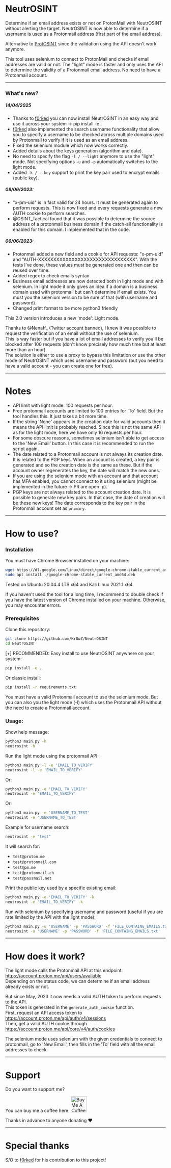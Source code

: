 # NeutrOSINT
Determine if an email address exists or not on ProtonMail with NeutrOSINT without alerting the target.
NeutrOSINT is now able to determine if a username is used as a Protonmail address (first part of the email address).

Alternative to [ProtOSINT](https://github.com/pixelbubble/ProtOSINT) since the validation using the API doesn't work anymore.

This tool uses selenium to connect to ProtonMail and checks if email addresses are valid or not.
The "light" mode is faster and only uses the API to determine the validity of a Protonmail email address. No need to have a Protonmail account.

---
### What's new?

##### 14/04/2025
  - Thanks to [f0rked](https://github.com/yetanotherf0rked) you can now install NeutrOSINT in an easy way and use it across your system -> pip install -e .
  - [f0rked](https://github.com/yetanotherf0rked) also implemented the search username functionality that allow you to specify a username to be checked across multiple domains used by Protonmail to verify if it is used as an email address.
  - Fixed the selenium module which now works correctly.
  - Added details about the keys generation (algorithm and date).
  - No need to specify the flag `-l / --light` anymore to use the "light" mode. Not specifying options `-u` and `-p` automatically switches to the light mode.
  - Added `-k / --key` support to print the key pair used to encrypt emails (public key).

##### 08/06/2023:
  - "x-pm-uid" is in fact valid for 24 hours. It must be generated again to perform requests. This is now fixed and every requests generate a new AUTH cookie to perform searches.
  - @OSINT_Tactical found that it was possible to determine the source address of a protonmail business domain if the catch-all functionality is enabled for this domain. I implemented that in the code.

##### 06/06/2023:
  - Protonmail added a new field and a cookie for API requests: "x-pm-uid" and "AUTH-XXXXXXXXXXXXXXXXXXXXXXXXXXXXXXXX". With the tests I've done, these values must be generated one and then can be reused over time.
  - Added regex to check emails syntax
  - Business email addresses are now detected both in light mode and with selenium. In light mode it only gives an idea if a domain is a business domain used with protonmail but can't determine if email exists. You must you the selenium version to be sure of that (with username and password).
  - Changed print format to be more python3 friendly


This 2.0 version introduces a new 'mode': Light mode.

Thanks to @Nenaff_ (Twitter account banned), I knew it was possible to request the verification of an email without the use of selenium.<br/>
This is way faster but if you have a lot of email addresses to verify you'll be blocked after 100 requests (don't know precisely how much time but at least more than an hour).<br/>
The solution is either to use a proxy to bypass this limitation or use the other mode of NeutrOSINT which uses username and password (but you need to have a valid account - you can create one for free).


---
# Notes

- API limit with light mode: 100 requests per hour.
- Free protonmail accounts are limited to 100 entries for 'To' field. But the tool handles this. It just takes a bit more time.
- If the string 'None' appears in the creation date for valid accounts then it means the API limit is probably reached. Since this is not the same API as for the light mode, here we have only 16 requests per hour.
- For some obscure reasons, sometimes selenium isn't able to get access to the 'New Email' button. In this case it is recommended to run the script again.
- The date related to a Protonmail account is not always its creation date. It is related to the PGP keys. When an account is created, a key pair is generated and so the creation date is the same as these. But if the account owner regenerates the key, the date will match the new ones.
- If you are using the selenium mode with an account and that account has MFA enabled, you cannot connect to it using selenium (might be implemented in the future -> PR are open :p).
- PGP keys are not always related to the account creation date. It is possible to generate new key pairs. In that case, the date of creation will be these new keys! The date corresponds to the key pair in the Protonmail account set as `primary`.

---
# How to use?

### Installation

You must have Chrome Browser installed on your machine:
```bash
wget https://dl.google.com/linux/direct/google-chrome-stable_current_amd64.deb
sudo apt install ./google-chrome-stable_current_amd64.deb
```
Tested on Ubuntu 20.04.4 LTS x64 and Kali Linux 2021.1 x64

If you haven't used the tool for a long time, I recommend to double check if you have the latest version of Chrome installed on your machine. Otherwise, you may encounter errors.

### Prerequisites

Clone this repository:
```bash
git clone https://github.com/Kr0wZ/NeutrOSINT
cd NeutrOSINT
```

[+] RECOMMENDED: Easy install to use NeutrOSINT anywhere on your system:
```bash
pip install -e .
```

Or classic install:
```bash
pip install -r requirements.txt
```

You must have a valid Protonmail account to use the selenium mode.
But you can also you the light mode (-l) which uses the Protonmail API without the need to create a Protonmail account.


### Usage:
Show help message:
```bash
python3 main.py -h
neutrosint -h
```

Run the light mode using the protonmail API:
```bash
python3 main.py -l -e 'EMAIL_TO_VERIFY' 
neutrosint -l -e 'EMAIL_TO_VERIFY'
```

Or:
```bash
python3 main.py -e 'EMAIL_TO_VERIFY'
neutrosint -e 'EMAIL_TO_VERIFY'
```

Or:
```bash
python3 main.py -e 'USERNAME_TO_TEST'
neutrosint -e 'USERNAME_TO_TEST'
```

Example for username search:
```bash
neutrosint -e "test"
```

It will search for:
- `test@proton.me`
- `test@protonmail.com`
- `test@pm.me`
- `test@protonmail.ch`
- `test@passmail.net`

Print the public key used by a specific existing email:
```bash
python3 main.py -e 'EMAIL_TO_VERIFY' -k
neutrosint -e 'EMAIL_TO_VERIFY' -k
```

Run with selenium by specifying username and password (useful if you are rate limited by the API with the light mode):
```bash
python3 main.py -u 'USERNAME' -p 'PASSWORD' -f 'FILE_CONTAING_EMAILS.txt'
neutrosint -u 'USERNAME' -p 'PASSWORD' -f 'FILE_CONTAING_EMAILS.txt' 
```

---
# How does it work?

The light mode calls the Protonmail API at this endpoint: https://account.proton.me/api/users/available <br/>
Depending on the status code, we can determine if an email address already exists or not.

But since May, 2023 it now needs a valid AUTH token to perform requests to the API. <br>
This token is generated in the `generate_auth_cookie` function. <br>
First, request an API access token to https://account.proton.me/api/auth/v4/sessions <br>
Then, get a valid AUTH cookie through https://account.proton.me/api/core/v4/auth/cookies <br>

The selenium mode uses selenium with the given credentials to connect to protonmail, go to 'New Email', then fills in the 'To' field with all the email addresses to check.

---

# Support

Do you want to support me?

You can buy me a coffee here:
<a href="https://www.buymeacoffee.com/krowz" target="_blank"><img src="https://cdn.buymeacoffee.com/buttons/v2/default-yellow.png" alt="Buy Me A Coffee" height="50" ></a> 


Thanks in advance to anyone donating ❤️

---

# Special thanks

S/O to [f0rked](https://github.com/yetanotherf0rked) for his contribution to this project!